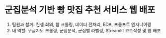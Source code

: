 # 군집분석 기반 빵 맛집 추천 서비스 웹 배포

1. 팀원과 함께: 컨셉 회의, 웹 크롤링, 데이터 전처리, EDA, 프롬프트 엔지니어링
2. 내 역할: 구글지도 크롤링, 군집분석, 군집별 라벨링, Streamlit 코드작성 및 웹 배포
